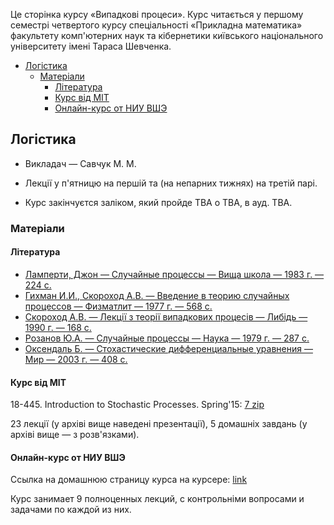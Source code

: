 Це сторінка курсу &laquo;Випадкові процеси&raquo;. Курс читається у першому семестрі четвертого курсу спеціальності &laquo;Прикладна математика&raquo; факультету комп'ютерних наук та кібернетики київського національного університету імені Тараса Шевченка.

<!-- MarkdownTOC -->

- [Логістика](#%D0%9B%D0%BE%D0%B3%D1%96%D1%81%D1%82%D0%B8%D0%BA%D0%B0)
	- [Матеріали](#%D0%9C%D0%B0%D1%82%D0%B5%D1%80%D1%96%D0%B0%D0%BB%D0%B8)
		- [Література](#%D0%9B%D1%96%D1%82%D0%B5%D1%80%D0%B0%D1%82%D1%83%D1%80%D0%B0)
		- [Курс від MIT](#%D0%9A%D1%83%D1%80%D1%81-%D0%B2%D1%96%D0%B4-mit)
		- [Онлайн-курс от НИУ ВШЭ](#%D0%9E%D0%BD%D0%BB%D0%B0%D0%B9%D0%BD-%D0%BA%D1%83%D1%80%D1%81-%D0%BE%D1%82-%D0%9D%D0%98%D0%A3-%D0%92%D0%A8%D0%AD)

<!-- /MarkdownTOC -->

<a id="%D0%9B%D0%BE%D0%B3%D1%96%D1%81%D1%82%D0%B8%D0%BA%D0%B0"></a>
## Логістика

- Викладач &mdash; Савчук М. М.

- Лекції у п'ятницю на першій та (на непарних тижнях) на третій парі.

- Курс закінчуєтся заліком, який пройде TBA о TBA, в ауд. TBA. 

<a id="%D0%9C%D0%B0%D1%82%D0%B5%D1%80%D1%96%D0%B0%D0%BB%D0%B8"></a>
### Матеріали

<a id="%D0%9B%D1%96%D1%82%D0%B5%D1%80%D0%B0%D1%82%D1%83%D1%80%D0%B0"></a>
#### Література

- [Ламперти, Джон — Случайные процессы — Вища школа — 1983&nbsp;г. — 224&nbsp;с.](Ламперти,%20Джон%20-%20Случайные%20процессы.%20Обзор%20математической%20теории%20-%20Вища%20школа%20(1983).djvu)
- [Гихман И.И., Скороход А.В. — Введение в теорию случайных процессов — Физматлит — 1977&nbsp;г. — 568&nbsp;с.](Гихман%20И.И.,%20Скороход%20А.В.%20-%20Введение%20теорию%20случайных%20процессов%20-%20Физматлит%20(1977).pdf)
- [Скороход А.В. — Лекції з теорії випадкових процесів — Либідь — 1990&nbsp;г. — 168&nbsp;с.](Скороход%20А.В.%20-%20Лекції%20з%20теорії%20випадкових%20процесів%20-%20Либідь%20(1990).pdf)
- [Розанов Ю.А. — Случайные процессы — Наука — 1979&nbsp;г. — 287&nbsp;с.](Розанов%20Ю.А.%20-%20Случайные%20процессы%20-%20Наука%20(1979).djvu)
- [Оксендаль Б. — Стохастические дифференциальные уравнения — Мир — 2003&nbsp;г. — 408&nbsp;с.](Оксендаль%20Б.%20-%20Стохастические%20дифференциальные%20уравнения%20-%20Мир%20(2003).djvu)

<a id="%D0%9A%D1%83%D1%80%D1%81-%D0%B2%D1%96%D0%B4-mit"></a>
#### Курс від MIT

18-445. Introduction to Stochastic Processes. Spring'15: [7 zip](18-445.%20Introduction%20to%20Stochastic%20Processes.%20Spring%20'15/all.7z)

23 лекції (у архіві вище наведені презентації), 5 домашніх завдань (у архіві вище &mdash; з розв'язками).

<a id="%D0%9E%D0%BD%D0%BB%D0%B0%D0%B9%D0%BD-%D0%BA%D1%83%D1%80%D1%81-%D0%BE%D1%82-%D0%9D%D0%98%D0%A3-%D0%92%D0%A8%D0%AD"></a>
#### Онлайн-курс от НИУ ВШЭ

Ссылка на домашнюю страницу курса на курсере: [link](https://www.coursera.org/learn/stochasticprocesses/home/welcome)

Курс занимает 9 полноценных лекций, с контрольніми вопросами и задачами по каждой из них.
